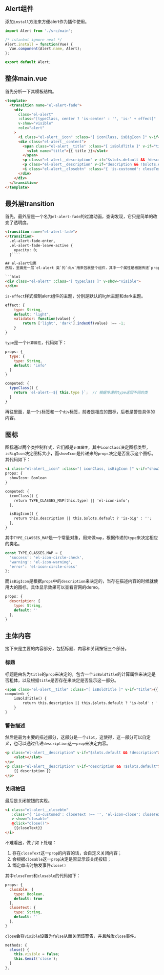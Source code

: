 

## Alert组件

添加`install`方法来方便alert作为插件使用。

```javascript
import Alert from './src/main';

/* istanbul ignore next */
Alert.install = function(Vue) {
  Vue.component(Alert.name, Alert);
};

export default Alert;
```

## 整体main.vue

首先分析一下其模板结构。

```html
<template>
  <transition name="el-alert-fade">
    <div
      class="el-alert"
      :class="[typeClass, center ? 'is-center' : '', 'is-' + effect]"
      v-show="visible"
      role="alert"
    >
      <i class="el-alert__icon" :class="[ iconClass, isBigIcon ]" v-if="showIcon"></i>
      <div class="el-alert__content">
        <span class="el-alert__title" :class="[ isBoldTitle ]" v-if="title || $slots.title">
          <slot name="title">{{ title }}</slot>
        </span>
        <p class="el-alert__description" v-if="$slots.default && !description"><slot></slot></p>
        <p class="el-alert__description" v-if="description && !$slots.default">{{ description }}</p>
        <i class="el-alert__closebtn" :class="{ 'is-customed': closeText !== '', 'el-icon-close': closeText === '' }" v-show="closable" @click="close()">{{closeText}}</i>
      </div>
    </div>
  </transition>
</template>
```

## 最外层transition

首先，最外层是一个名为`el-alert-fade`的过渡动画，查询发现，它只是简单的改变了透明度。

~~~html
<transition name="el-alert-fade">
</transition>
  .el-alert-fade-enter,
  .el-alert-fade-leave-active {
    opacity: 0;
  }````

## el-alert包裹
然后，里面是一层`el-alert 类`的`div`用来包裹整个组件，其中一个属性是根据传递`props`的`type`类型改变样式，另一个是根据`visible`决定是否显示。

```html
<div class="el-alert" :class="[ typeClass ]" v-show="visible">
</div>
~~~

`is-effect`样式控制alert组件的主题，分别是默认的light主题和dark主题。

```javascript
effect: {
    type: String,
    default: 'light',
    validator: function(value) {
        return ['light', 'dark'].indexOf(value) !== -1;
    }
}
```

`type`是一个`计算属性`，代码如下：

```javascript
props: {
  type: {
    type: String,
    default: 'info'
  }
}

computed: {
  typeClass() {
    return `el-alert--${ this.type }`;  // 根据传递的type返回不同的类
  }
}
```

再往里面，是一个`i`标签和一个`div`标签，前者是相应的图标，后者是警告具体的内容。

## 图标

图标通过两个类控制样式，它们都是`计算属性`，其中`iconClass`决定图标类型，`isBigIcon`决定图标大小，而`showIcon`是传递来的`props`决定是否显示这个图标。其代码如下：

```html
<i class="el-alert__icon" :class="[ iconClass, isBigIcon ]" v-if="showIcon"></i>
props: {
  showIcon: Boolean
}

computed: {
  iconClass() {
    return TYPE_CLASSES_MAP[this.type] || 'el-icon-info';
  },

  isBigIcon() {
    return this.description || this.$slots.default ? 'is-big' : '';
  },
}
```

其中`TYPE_CLASSES_MAP`是一个常量对象，用来做`map`，根据传递的`type`来决定相应的类名。

```javascript
const TYPE_CLASSES_MAP = {
  'success': 'el-icon-circle-check',
  'warning': 'el-icon-warning',
  'error': 'el-icon-circle-cross'
};
```

而`isBigIcon`是根据`props`中的`description`来决定的，当存在描述内容的时候就使用大的图标。具体显示效果可以查看官网的demo。

```javascript
props: {
  description: {
    type: String,
    default: ''
  },
}
```

## 主体内容

接下来是主要的内容部分，包括标题、内容和关闭按钮三个部分。

### 标题

标题是由名为`title`的`prop`来决定的，包含一个`isBoldTitle`的计算属性来决定是否粗体，以及根据`title`是否存在来决定是否显示这一部分。

```html
<span class="el-alert__title" :class="[ isBoldTitle ]" v-if="title">{{ title }}</span>
computed: {
	isBoldTitle() {
		return this.description || this.$slots.default ? 'is-bold' : '';
	}
}
```

### 警告描述

然后是最为主要的描述部分，这部分是一个`slot`，这使得，这一部分可以自定义，也可以通过传递`description`这一`prop`来决定内容。

```html
<p class="el-alert__description" v-if="$slots.default && !description">
    <slot></slot>
</p>
<p class="el-alert__description" v-if="description && !$slots.default">
    {{ description }}
</p>
```

### 关闭按钮

最后是关闭按钮的实现。

```html
<i class="el-alert__closebtn" 
   :class="{ 'is-customed': closeText !== '', 'el-icon-close': closeText === '' }" 
   v-show="closable" 
   @click="close()">
    {{closeText}}
</i>
```

不难看出，做了如下处理：

1. 存在`closeText`这一`prop`的内容的话，会自定义关闭内容；
2. 会根据`closable`这一`prop`决定是否显示该关闭按钮；
3. 绑定单击时触发事件`close()`

其中`closeText`和`closable`的代码如下：

```javascript
props: {
  closable: {
    type: Boolean,
    default: true
  },
  closeText: {
    type: String,
    default: ''
  },
}
```

`close`会将`visible`设置为`false`从而关闭该警告，并且触发`close`事件。

```javascript
methods: {
  close() {
    this.visible = false;
    this.$emit('close');
  }
},
```